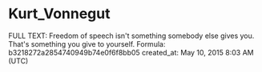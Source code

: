 # Kurt_Vonnegut

FULL TEXT: Freedom of speech isn't something somebody else gives you. That's something you give to yourself.
Formula: b3218272a2854740949b74e0f6f8bb05
created_at: May 10, 2015 8:03 AM (UTC)